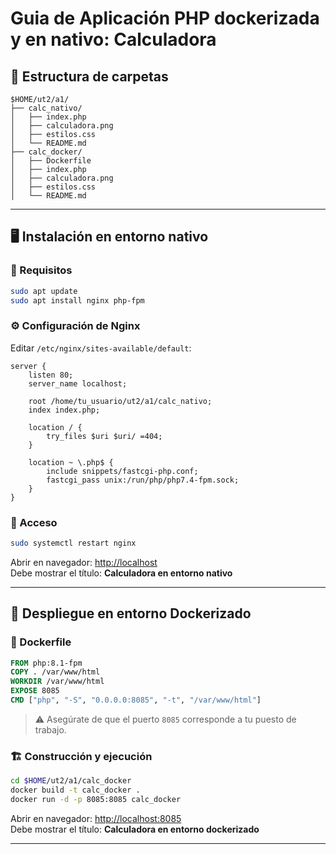 # Guia de Aplicación PHP dockerizada y en nativo: Calculadora

## 📁 Estructura de carpetas

```
$HOME/ut2/a1/
├── calc_nativo/
│   ├── index.php
│   ├── calculadora.png
│   ├── estilos.css
│   └── README.md
├── calc_docker/
│   ├── Dockerfile
│   ├── index.php
│   ├── calculadora.png
│   ├── estilos.css
│   └── README.md
```

---

## 🖥️ Instalación en entorno nativo

### 🔧 Requisitos

```sh
sudo apt update
sudo apt install nginx php-fpm
```

### ⚙️ Configuración de Nginx

Editar `/etc/nginx/sites-available/default`:

```nginx
server {
    listen 80;
    server_name localhost;

    root /home/tu_usuario/ut2/a1/calc_nativo;
    index index.php;

    location / {
        try_files $uri $uri/ =404;
    }

    location ~ \.php$ {
        include snippets/fastcgi-php.conf;
        fastcgi_pass unix:/run/php/php7.4-fpm.sock;
    }
}
```

### 🚀 Acceso

```sh
sudo systemctl restart nginx
```

Abrir en navegador: [http://localhost](http://localhost)  
Debe mostrar el título: **Calculadora en entorno nativo**

---

## 🐳 Despliegue en entorno Dockerizado

### 🧱 Dockerfile

```dockerfile
FROM php:8.1-fpm
COPY . /var/www/html
WORKDIR /var/www/html
EXPOSE 8085
CMD ["php", "-S", "0.0.0.0:8085", "-t", "/var/www/html"]
```

> ⚠️ Asegúrate de que el puerto `8085` corresponde a tu puesto de trabajo.

### 🏗️ Construcción y ejecución

```sh
cd $HOME/ut2/a1/calc_docker
docker build -t calc_docker .
docker run -d -p 8085:8085 calc_docker
```

Abrir en navegador: [http://localhost:8085](http://localhost:8085)  
Debe mostrar el título: **Calculadora en entorno dockerizado**

---
